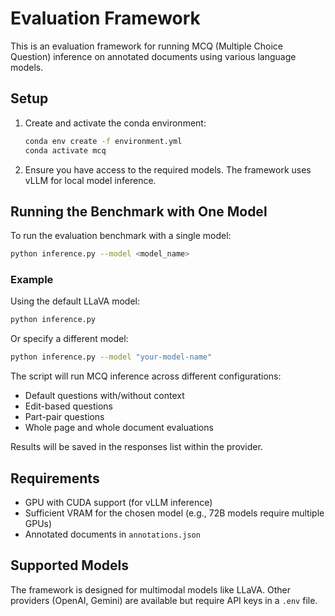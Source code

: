 # Evaluation Framework

This is an evaluation framework for running MCQ (Multiple Choice Question) inference on annotated documents using various language models.

## Setup

1. Create and activate the conda environment:

   ```bash
   conda env create -f environment.yml
   conda activate mcq
   ```

2. Ensure you have access to the required models. The framework uses vLLM for local model inference.

## Running the Benchmark with One Model

To run the evaluation benchmark with a single model:

```bash
python inference.py --model <model_name>
```

### Example

Using the default LLaVA model:

```bash
python inference.py
```

Or specify a different model:

```bash
python inference.py --model "your-model-name"
```

The script will run MCQ inference across different configurations:

- Default questions with/without context
- Edit-based questions
- Part-pair questions
- Whole page and whole document evaluations

Results will be saved in the responses list within the provider.

## Requirements

- GPU with CUDA support (for vLLM inference)
- Sufficient VRAM for the chosen model (e.g., 72B models require multiple GPUs)
- Annotated documents in `annotations.json`

## Supported Models

The framework is designed for multimodal models like LLaVA. Other providers (OpenAI, Gemini) are available but require API keys in a `.env` file.
